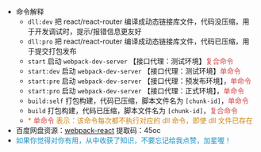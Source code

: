 * 命令解释
  * <code>dll:dev</code> 把 react/react-router 编译成动态链接库文件，代码没压缩，用于开发调试时，提示/报错信息更友好
  * <code>dll:pro</code> 把 react/react-router 编译成动态链接库文件，代码已压缩，用于提交打包发布
  * <code>start</code> 启动 <code>webpack-dev-server</code> 【接口代理：测试环境】<span style="color: #d24949">复合命令</span>
  * <code>start:dev</code> 启动 <code>webpack-dev-server</code> 【接口代理：测试环境】<span style="color: #d24949">单命令</span>
  * <code>start:pre</code> 启动 <code>webpack-dev-server</code> 【接口代理：预发布环境】，<span style="color: #d24949">单命令</span>
  * <code>start:pro</code> 启动 <code>webpack-dev-server</code> 【接口代理：正式环境】，<span style="color: #d24949">单命令</span>
  * <code>build:self</code> 打包构建，代码已压缩，脚本文件名为 <code>[chunk-id]</code>，<span style="color: #d24949">单命令</span>
  * <code>build</code> 打包构建，代码已压缩，脚本文件名为 <code>[chunk-id]</code>，<span style="color: #d24949">复合命令</span>
  * <span style="color: #ce8512">* <span style="color: #d24949">单命令</span> 表示：该命令每次都不执行对应的 dll 命令，即使 dll 文件已存在</span>
* 百度网盘资源：[webpack-react](https://pan.baidu.com/s/1zKyz10c9-6UK9NDv2A8hfg) 提取码：45oc
* <span style="color: #1b8ec4;">如果你觉得对你有用，从中收获了知识，不要忘记给我点赞，加星喔！</span>

